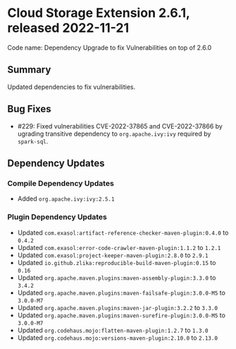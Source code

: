 # Cloud Storage Extension 2.6.1, released 2022-11-21

Code name: Dependency Upgrade to fix Vulnerabilities on top of 2.6.0

## Summary

Updated dependencies to fix vulnerabilities.

## Bug Fixes

* #229: Fixed vulnerabilities CVE-2022-37865 and CVE-2022-37866 by ugrading transitive dependency to `org.apache.ivy:ivy` required by `spark-sql`.


## Dependency Updates

### Compile Dependency Updates

* Added `org.apache.ivy:ivy:2.5.1`

### Plugin Dependency Updates

* Updated `com.exasol:artifact-reference-checker-maven-plugin:0.4.0` to `0.4.2`
* Updated `com.exasol:error-code-crawler-maven-plugin:1.1.2` to `1.2.1`
* Updated `com.exasol:project-keeper-maven-plugin:2.8.0` to `2.9.1`
* Updated `io.github.zlika:reproducible-build-maven-plugin:0.15` to `0.16`
* Updated `org.apache.maven.plugins:maven-assembly-plugin:3.3.0` to `3.4.2`
* Updated `org.apache.maven.plugins:maven-failsafe-plugin:3.0.0-M5` to `3.0.0-M7`
* Updated `org.apache.maven.plugins:maven-jar-plugin:3.2.2` to `3.3.0`
* Updated `org.apache.maven.plugins:maven-surefire-plugin:3.0.0-M5` to `3.0.0-M7`
* Updated `org.codehaus.mojo:flatten-maven-plugin:1.2.7` to `1.3.0`
* Updated `org.codehaus.mojo:versions-maven-plugin:2.10.0` to `2.13.0`
